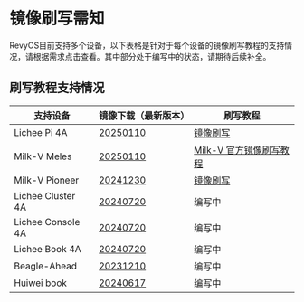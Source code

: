 # 镜像刷写需知

RevyOS目前支持多个设备，以下表格是针对于每个设备的镜像刷写教程的支持情况，请根据需求点击查看。其中部分处于编写中的状态，请期待后续补全。

## 刷写教程支持情况

| 支持设备          | 镜像下载（最新版本） | 刷写教程 |
| ----------------- | ----------|--------------------------------------------- |
| Lichee Pi 4A      | [20250110](https://mirror.iscas.ac.cn/revyos/extra/images/lpi4a/20250110/)       | [镜像刷写](licheepi4a.md) |
| Milk-V Meles      | [20250110](https://mirror.iscas.ac.cn/revyos/extra/images/meles/20250110/)       | [Milk-V 官方镜像刷写教程](https://milkv.io/zh/docs/meles/installation) |
| Milk-V Pioneer    | [20241230](https://mirror.iscas.ac.cn/revyos/extra/images/sg2042/20241230/)      | [镜像刷写](milkv-pioneer.md) |
| Lichee Cluster 4A | [20240720](https://mirror.iscas.ac.cn/revyos/extra/images/lpi4a/)                | 编写中 |
| Lichee Console 4A | [20240720](https://mirror.iscas.ac.cn/revyos/extra/images/lcon4a/20240720/)      | 编写中 |
| Lichee Book 4A    | [20240720](https://mirror.iscas.ac.cn/revyos/extra/images/laptop4a/)             | 编写中 |
| Beagle-Ahead      | [20231210](https://mirror.iscas.ac.cn/revyos/extra/images/beagle/20231210/)      | 编写中 |
| Huiwei book       | [20240617](https://mirror.iscas.ac.cn/revyos/extra/images/huiwei/test/20240617/) | 编写中 |

